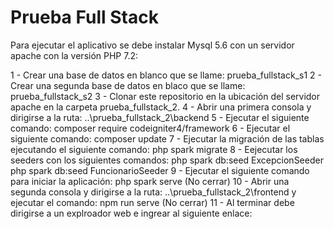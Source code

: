 # Prueba Full Stack

Para ejecutar el aplicativo se debe instalar Mysql 5.6 con un servidor apache con la versión PHP 7.2:

1 - Crear una base de datos en blanco que se llame: prueba_fullstack_s1
2 - Crear una segunda base de datos en blaco que se llame: prueba_fullstack_s2
3 - Clonar este repositorio en la ubicación del servidor apache en la carpeta prueba_fullstack_2.
4 - Abrir una primera consola y dirigirse a la ruta: ..\prueba_fullstack_2\backend
5 - Ejecutar el siguiente comando: composer require codeigniter4/framework
6 - Ejecutar el siguiente comando: composer update
7 - Ejecutar la migración de las tablas ejecutando el siguiente comando: php spark migrate
8 - Eejecutar los seeders con los siguientes comandos:
    php spark db:seed ExcepcionSeeder
    php spark db:seed FuncionarioSeeder
9 - Ejecutar el siguiente comando para iniciar la aplicación: php spark serve (No cerrar)
10 - Abrir una segunda consola y dirigirse a la ruta: ..\prueba_fullstack_2\frontend y ejecutar el comando: npm run serve (No cerrar)
11 - Al terminar debe dirigirse a un explroador web e ingrear al siguiente enlace: 
